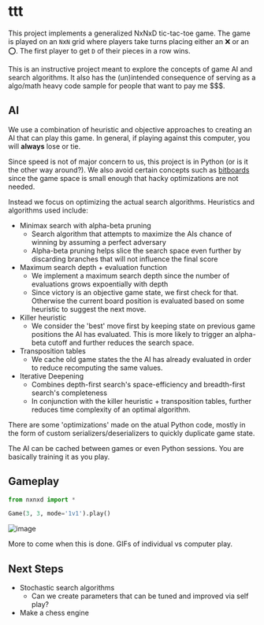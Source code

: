 # ttt

This project implements a generalized NxNxD tic-tac-toe game. The game is played on an `N`x`N` grid where players take turns placing either an ❌ or an ⭕. The first player to get `D` of their pieces in a row wins.

This is an instructive project meant to explore the concepts of game AI and search algorithms. It also has the (un)intended consequence of serving as a algo/math heavy code sample for people that want to pay me $$$.

## AI

We use a combination of heuristic and objective approaches to creating an AI that can play this game. In general, if playing against this computer, you will **always** lose or tie.

Since speed is not of major concern to us, this project is in Python (or is it the other way around?). We also avoid certain concepts such as [bitboards](https://en.wikipedia.org/wiki/Bitboard) since the game space is small enough that hacky optimizations are not needed.

Instead we focus on optimizing the actual search algorithms. Heuristics and algorithms used include:

- Minimax search with alpha-beta pruning
	- Search algorithm that attempts to maximize the AIs chance of winning by assuming a perfect adversary
	- Alpha-beta pruning helps slice the search space even further by discarding branches that will not influence the final score
- Maximum search depth + evaluation function
	- We implement a maximum search depth since the number of evaluations grows expoentially with depth
	- Since victory is an objective game state, we first check for that. Otherwise the current board position is evaluated based on some heuristic to suggest the next move.
- Killer heuristic
	- We consider the 'best' move first by keeping state on previous game positions the AI has evaluated. This is more likely to trigger an alpha-beta cutoff and further reduces the search space.
- Transposition tables
	- We cache old game states the the AI has already evaluated in order to reduce recomputing the same values.
- Iterative Deepening
	- Combines depth-first search's space-efficiency and breadth-first search's completeness
	- In conjunction with the killer heuristic + transposition tables, further reduces time complexity of an optimal algorithm.

There are some 'optimizations' made on the atual Python code, mostly in the form of custom serializers/deserializers to quickly duplicate game state.

The AI can be cached between games or even Python sessions. You are basically training it as you play.

## Gameplay

```python
from nxnxd import *

Game(3, 3, mode='1v1').play()

```

![image](https://user-images.githubusercontent.com/2442871/32583985-fd41365a-c4aa-11e7-9705-ab5472041e72.png)

More to come when this is done. GIFs of individual vs computer play.

## Next Steps

- Stochastic search algorithms
	- Can we create parameters that can be tuned and improved via self play?
- Make a chess engine
